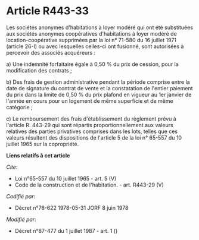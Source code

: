 # Article R443-33

Les sociétés anonymes d'habitations à loyer modéré qui ont été substituées aux sociétés anonymes coopératives d'habitations à
loyer modéré de location-coopérative supprimées par la loi n° 71-580 du 16 juillet 1971 (article 26-I) ou avec lesquelles
celles-ci ont fusionné, sont autorisées à percevoir des associés acquéreurs : 

a) Une indemnité forfaitaire égale à 0,50 % du prix de cession, pour la modification des contrats ; 

b) Des frais de gestion administrative pendant la période comprise entre la date de signature du contrat de vente et la
constatation de l'entier paiement du prix dans la limite de 0,50 % du prix plafond en vigueur au 1er janvier de l'année en
cours pour un logement de même superficie et de même catégorie ; 

c) Le remboursement des frais d'établissement du règlement prévu à l'article R. 443-29 qui sont répartis proportionnellement
aux valeurs relatives des parties privatives comprises dans les lots, telles que ces valeurs résultent des dispositions de
l'article 5 de la loi n° 65-557 du 10 juillet 1965 sur la copropriété.

**Liens relatifs à cet article**

_Cite_:

  - Loi n°65-557 du 10 juillet 1965 - art. 5 (V)
  - Code de la construction et de l'habitation. - art. R443-29 (V)

_Codifié par_:

  - Décret n°78-622 1978-05-31 JORF 8 juin 1978

_Modifié par_:

  - Décret n°87-477 du 1 juillet 1987 - art. 1 ()
